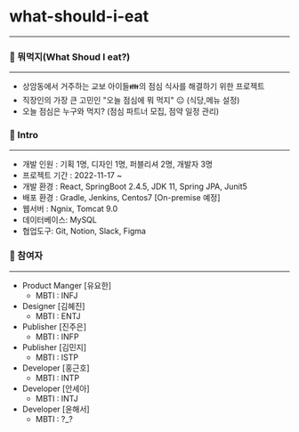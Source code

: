 # what-should-i-eat
---

### :cake: 뭐먹지(What Shoud I eat?)

---

* 상암동에서 거주하는 교보 아이들:family:의 점심 식사를 해결하기 위한 프로젝트
* 직장인의 가장 큰 고민인 "오늘 점심에 뭐 먹지" :neutral_face: (식당,메뉴 설정)
* 오늘 점심은 누구와 먹지? (점심 파트너 모집, 점약 일정 관리)


### :memo: Intro

---
* 개발 인원 : 기획 1명, 디자인 1명, 퍼블리셔 2명, 개발자 3명
* 프로젝트 기간 : 2022-11-17 ~
* 개발 환경 : React, SpringBoot 2.4.5, JDK 11, Spring JPA, Junit5
* 배포 환경 : Gradle, Jenkins, Centos7 [On-premise 예정]
* 웹서버 : Ngnix, Tomcat 9.0
* 데이터베이스: MySQL
* 협업도구: Git, Notion, Slack, Figma


### :raising_hand: 참여자

---
* Product Manger [유요한]
  * MBTI : INFJ
* Designer [김혜진]
  * MBTI : ENTJ
* Publisher [진주은]
  * MBTI : INFP
* Publisher [김민지]
  * MBTI : ISTP
* Developer [홍근호]
  * MBTI : INTP
* Developer [안세아]
  * MBTI : INTJ
* Developer [윤해서]
  * MBTI : ?_?


